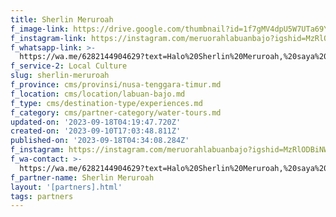 ```yaml
---
title: Sherlin Meruroah
f_image-link: https://drive.google.com/thumbnail?id=1f7gMV4dpU5W7UTa69Y0ezemeIFOsvckp
f_instagram-link: https://instagram.com/meruorahlabuanbajo?igshid=MzRlODBiNWFlZA==
f_whatsapp-link: >-
  https://wa.me/6282144904629?text=Halo%20Sherlin%20Meruroah,%20saya%20dapat%20info%20dari%20@loocale.id%20dan%20punya%20pertanyaan
f_service-2: Local Culture
slug: sherlin-meruroah
f_province: cms/provinsi/nusa-tenggara-timur.md
f_location: cms/location/labuan-bajo.md
f_type: cms/destination-type/experiences.md
f_category: cms/partner-category/water-tours.md
updated-on: '2023-09-18T04:19:47.720Z'
created-on: '2023-09-10T17:03:48.811Z'
published-on: '2023-09-18T04:34:08.284Z'
f_instagram: https://instagram.com/meruorahlabuanbajo?igshid=MzRlODBiNWFlZA==
f_wa-contact: >-
  https://wa.me/6282144904629?text=Halo%20Sherlin%20Meruroah,%20saya%20dapat%20info%20dari%20@loocale.id%20dan%20punya%20pertanyaan
f_partner-name: Sherlin Meruroah
layout: '[partners].html'
tags: partners
---
```



